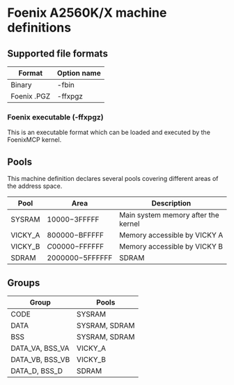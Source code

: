 # Foenix A2560K/X machine definitions

## Supported file formats
| Format | Option name |
|---|---|
| Binary | -fbin |
| Foenix .PGZ | -ffxpgz |

### Foenix executable (-ffxpgz)

This is an executable format which can be loaded and executed by the FoenixMCP kernel.


## Pools
This machine definition declares several pools covering different areas of the address space.

| Pool | Area | Description |
|---|---|---|
| SYSRAM | $10000-$3FFFFF | Main system memory after the kernel |
| VICKY_A | $800000-$BFFFFF | Memory accessible by VICKY A |
| VICKY_B | $C00000-$FFFFFF | Memory accessible by VICKY B |
| SDRAM | $2000000-$5FFFFFF | SDRAM |

## Groups

| Group | Pools |
|---|---|
| CODE | SYSRAM |
| DATA | SYSRAM, SDRAM |
| BSS | SYSRAM, SDRAM |
| DATA_VA, BSS_VA | VICKY_A |
| DATA_VB, BSS_VB | VICKY_B |
| DATA_D, BSS_D | SDRAM |
